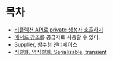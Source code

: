 # 목차

- [리플렉션 API로 private 생성자 호출하기](https://github.com/boboram/TIL/blob/main/JAVA/%EC%9D%B4%ED%8E%99%ED%8B%B0%EB%B8%8C-%EC%9E%90%EB%B0%94-%EC%99%84%EB%B2%BD-%EA%B3%B5%EB%9E%B5/%EC%95%84%EC%9D%B4%ED%85%9C-3/1-%EC%8B%B1%EA%B8%80%ED%84%B4-%EB%B3%B4%EC%A6%9D-%EC%B2%AB%EB%B2%88%EC%A7%B8-%EB%B0%A9%EB%B2%95.md#%EB%8B%A8%EC%A0%902-%EB%A6%AC%ED%94%8C%EB%A0%89%EC%85%98%EC%9C%BC%EB%A1%9C-private-%EC%83%9D%EC%84%B1%EC%9E%90%EB%A5%BC-%ED%98%B8%EC%B6%9C%ED%95%A0-%EC%88%98-%EC%9E%88%EB%8B%A4)
- [메서드 참조](https://github.com/boboram/TIL/blob/main/JAVA/%EC%9D%B4%ED%8E%99%ED%8B%B0%EB%B8%8C-%EC%9E%90%EB%B0%94-%EC%99%84%EB%B2%BD-%EA%B3%B5%EB%9E%B5/%EC%95%84%EC%9D%B4%ED%85%9C-3/11-%EB%A9%94%EC%84%9C%EB%93%9C-%EC%B0%B8%EC%A1%B0.md)를 공급자로 사용할 수 있다.
- Supplier<T>, [함수형 인터페이스](https://github.com/boboram/TIL/blob/main/JAVA/%EC%9D%B4%ED%8E%99%ED%8B%B0%EB%B8%8C-%EC%9E%90%EB%B0%94-%EC%99%84%EB%B2%BD-%EA%B3%B5%EB%9E%B5/%EC%95%84%EC%9D%B4%ED%85%9C-3/12-%ED%95%A8%EC%88%98%ED%98%95-%EC%9D%B8%ED%84%B0%ED%8E%98%EC%9D%B4%EC%8A%A4.md) 
- [직렬화, 역직렬화, Serializable, transient](https://github.com/boboram/TIL/blob/main/JAVA/%EC%9D%B4%ED%8E%99%ED%8B%B0%EB%B8%8C-%EC%9E%90%EB%B0%94-%EC%99%84%EB%B2%BD-%EA%B3%B5%EB%9E%B5/%EC%95%84%EC%9D%B4%ED%85%9C-3/13-%EA%B0%9D%EC%B2%B4-%EC%A7%81%EB%A0%AC%ED%99%94.md)
